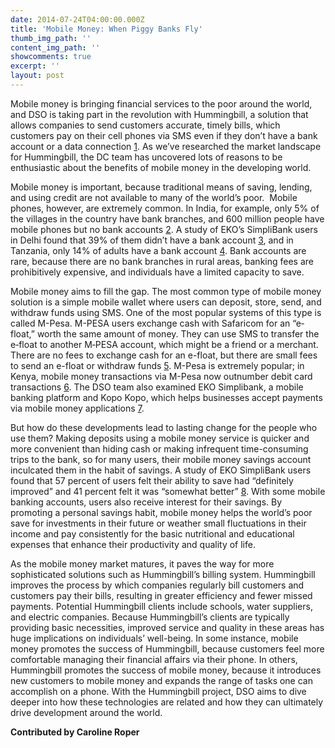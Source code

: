 ```yaml
---
date: 2014-07-24T04:00:00.000Z
title: 'Mobile Money: When Piggy Banks Fly'
thumb_img_path: ''
content_img_path: ''
showcomments: true
excerpt: ''
layout: post
---
```

Mobile money is bringing financial services to the poor around the world, and DSO is taking part in the revolution with Hummingbill, a solution that allows companies to send customers accurate, timely bills, which customers pay on their cell phones via SMS even if they don’t have a bank account or a data connection [1](https://hummingbill.com/). As we’ve researched the market landscape for Hummingbill, the DC team has uncovered lots of reasons to be enthusiastic about the benefits of mobile money in the developing world.

Mobile money is important, because traditional means of saving, lending, and using credit are not available to many of the world’s poor.  Mobile phones, however, are extremely common. In India, for example, only 5% of the villages in the country have bank branches, and 600 million people have mobile phones but no bank accounts [2](http:/www.zdnet.com/starved-of-cash-half-of-india-awaits-a-mobile-money-revolution-7000025663/). A study of EKO’s SimpliBank users in Delhi found that 39% of them didn’t have a bank account [3](http:/www.ifmrlead.org/cmf/wp-content/uploads/attachments/csy/3164/Impact%20of%20EKO%20-%20Savings%20Behavior.pdf), and in Tanzania, only 14% of adults have a bank account [4](http:/qz.com/218988/how-to-manage-all-your-financial-affairs-from-a-20-mobile-phone/). Bank accounts are rare, because there are no bank branches in rural areas, banking fees are prohibitively expensive, and individuals have a limited capacity to save.

Mobile money aims to fill the gap. The most common type of mobile money solution is a simple mobile wallet where users can deposit, store, send, and withdraw funds using SMS. One of the most popular systems of this type is called M-Pesa. M-PESA users exchange cash with Safaricom for an “e‐float,” worth the same amount of money. They can use SMS to transfer the e‐float to another M‐PESA account, which might be a friend or a merchant. There are no fees to exchange cash for an e-float, but there are small fees to send an e-float or withdraw funds [5](http://www.mit.edu/~tavneet/M-PESA.pdf). M-Pesa is extremely popular; in Kenya, mobile money transactions via M-Pesa now outnumber debit card transactions [6](http:/www.afi-global.org/news/2012/1/27/research-shows-mobile-phone-money-transfers-are-surpassing-debit-cards-kenya). The DSO team also examined EKO Simplibank, a mobile banking platform and Kopo Kopo, which helps businesses accept payments via mobile money applications [7](http:/qz.com/218988/how-to-manage-all-your-financial-affairs-from-a-20-mobile-phone/").

But how do these developments lead to lasting change for the people who use them? Making deposits using a mobile money service is quicker and more convenient than hiding cash or making infrequent time-consuming trips to the bank, so for many users, their mobile money savings account inculcated them in the habit of savings. A study of EKO SimpliBank users found that 57 percent of users felt their ability to save had “definitely improved” and 41 percent felt it was “somewhat better” [8](http:/www.ifmrlead.org/cmf/wp-content/uploads/attachments/csy/3164/Impact%20of%20EKO%20-%20Savings%20Behavior.pdf). With some mobile banking accounts, users also receive interest for their savings. By promoting a personal savings habit, mobile money helps the world’s poor save for investments in their future or weather small fluctuations in their income and pay consistently for the basic nutritional and educational expenses that enhance their productivity and quality of life.
  
As the mobile money market matures, it paves the way for more sophisticated solutions such as Hummingbill’s billing system. Hummingbill improves the process by which companies regularly bill customers and customers pay their bills, resulting in greater efficiency and fewer missed payments. Potential Hummingbill clients include schools, water suppliers, and electric companies. Because Hummingbill’s clients are typically providing basic necessities, improved service and quality in these areas has huge implications on individuals’ well-being. In some instance, mobile money promotes the success of Hummingbill, because customers feel more comfortable managing their financial affairs via their phone. In others, Hummingbill promotes the success of mobile money, because it introduces new customers to mobile money and expands the range of tasks one can accomplish on a phone. With the Hummingbill project, DSO aims to dive deeper into how these technologies are related and how they can ultimately drive development around the world.

**Contributed by Caroline Roper**